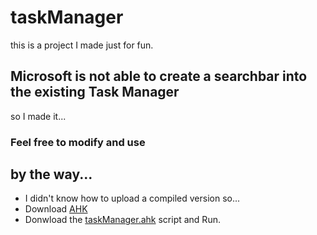 # taskManager
this is a project I made just for fun.

## Microsoft is not able to create a searchbar into the existing Task Manager
so I made it...


### Feel free to modify and use

## by the way...
* I didn't know how to upload a compiled version so...
* Download [AHK](https://www.autohotkey.com/download/ahk-install.exe)
* Donwload the [taskManager.ahk](https://github.com/fenchai23/taskManager/blob/master/TaskManager.ahk) script and Run.
